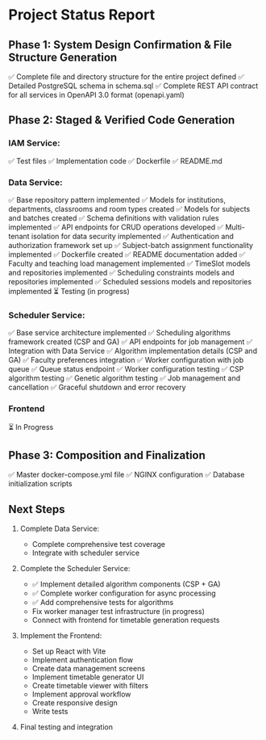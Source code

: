 # Project Status Report

## Phase 1: System Design Confirmation & File Structure Generation

✅ Complete file and directory structure for the entire project defined
✅ Detailed PostgreSQL schema in schema.sql
✅ Complete REST API contract for all services in OpenAPI 3.0 format (openapi.yaml)

## Phase 2: Staged & Verified Code Generation

### IAM Service:
✅ Test files
✅ Implementation code
✅ Dockerfile
✅ README.md

### Data Service:
✅ Base repository pattern implemented
✅ Models for institutions, departments, classrooms and room types created
✅ Models for subjects and batches created
✅ Schema definitions with validation rules implemented
✅ API endpoints for CRUD operations developed
✅ Multi-tenant isolation for data security implemented
✅ Authentication and authorization framework set up
✅ Subject-batch assignment functionality implemented
✅ Dockerfile created
✅ README documentation added
✅ Faculty and teaching load management implemented
✅ TimeSlot models and repositories implemented
✅ Scheduling constraints models and repositories implemented
✅ Scheduled sessions models and repositories implemented
⏳ Testing (in progress)

### Scheduler Service:
✅ Base service architecture implemented
✅ Scheduling algorithms framework created (CSP and GA)
✅ API endpoints for job management
✅ Integration with Data Service
✅ Algorithm implementation details (CSP and GA)
✅ Faculty preferences integration
✅ Worker configuration with job queue
✅ Queue status endpoint
✅ Worker configuration testing
✅ CSP algorithm testing
✅ Genetic algorithm testing
✅ Job management and cancellation
✅ Graceful shutdown and error recovery

### Frontend

⏳ In Progress

## Phase 3: Composition and Finalization

✅ Master docker-compose.yml file
✅ NGINX configuration
✅ Database initialization scripts

## Next Steps

1. Complete Data Service:
   - Complete comprehensive test coverage
   - Integrate with scheduler service

2. Complete the Scheduler Service:
   - ✅ Implement detailed algorithm components (CSP + GA)
   - ✅ Complete worker configuration for async processing
   - ✅ Add comprehensive tests for algorithms
   - Fix worker manager test infrastructure (in progress)
   - Connect with frontend for timetable generation requests

3. Implement the Frontend:
   - Set up React with Vite
   - Implement authentication flow
   - Create data management screens
   - Implement timetable generator UI
   - Create timetable viewer with filters
   - Implement approval workflow
   - Create responsive design
   - Write tests

4. Final testing and integration
